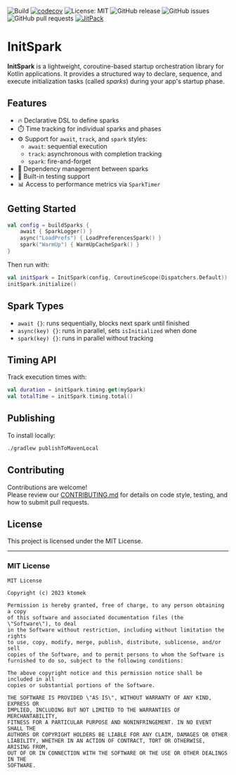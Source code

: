 ![Build](https://github.com/ktomek/initspark/actions/workflows/ci.yml/badge.svg)
[![codecov](https://codecov.io/gh/ktomek/initspark/branch/main/graph/badge.svg)](https://codecov.io/gh/ktomek/initspark)
![License: MIT](https://img.shields.io/badge/License-MIT-yellow.svg)
![GitHub release](https://img.shields.io/github/v/release/ktomek/initspark)
![GitHub issues](https://img.shields.io/github/issues/ktomek/initspark)
![GitHub pull requests](https://img.shields.io/github/issues-pr/ktomek/initspark)
[![JitPack](https://jitpack.io/v/ktomek/initspark.svg)](https://jitpack.io/#ktomek/initspark)


# InitSpark

**InitSpark** is a lightweight, coroutine-based startup orchestration library for Kotlin applications. It provides a structured way to declare, sequence, and execute initialization tasks (called *sparks*) during your app's startup phase.

## Features

- 🔥 Declarative DSL to define sparks
- ⏱️ Time tracking for individual sparks and phases
- ⚙️ Support for `await`, `track`, and `spark` styles:
  - `await`: sequential execution
  - `track`: asynchronous with completion tracking
  - `spark`: fire-and-forget
- 🌲 Dependency management between sparks
- 🧪 Built-in testing support
- 📊 Access to performance metrics via `SparkTimer`

## Getting Started

```kotlin
val config = buildSparks {
    await { SparkLogger() }
    async("LoadPrefs") { LoadPreferencesSpark() }
    spark("WarmUp") { WarmUpCacheSpark() }
}
```

Then run with:

```kotlin
val initSpark = InitSpark(config, CoroutineScope(Dispatchers.Default))
initSpark.initialize()
```

## Spark Types

- `await {}`: runs sequentially, blocks next spark until finished
- `async(key) {}`: runs in parallel, sets `isInitialized` when done
- `spark(key) {}`: runs in parallel without tracking

## Timing API

Track execution times with:

```kotlin
val duration = initSpark.timing.get(mySpark)
val totalTime = initSpark.timing.total()
```

## Publishing

To install locally:

```bash
./gradlew publishToMavenLocal
```

## Contributing

Contributions are welcome!  
Please review our [CONTRIBUTING.md](CONTRIBUTING.md) for details on code style, testing, and how to submit pull requests.


## License

This project is licensed under the MIT License.

---

### MIT License

```
MIT License

Copyright (c) 2023 ktomek

Permission is hereby granted, free of charge, to any person obtaining a copy
of this software and associated documentation files (the \"Software\"), to deal
in the Software without restriction, including without limitation the rights
to use, copy, modify, merge, publish, distribute, sublicense, and/or sell
copies of the Software, and to permit persons to whom the Software is
furnished to do so, subject to the following conditions:

The above copyright notice and this permission notice shall be included in all
copies or substantial portions of the Software.

THE SOFTWARE IS PROVIDED \"AS IS\", WITHOUT WARRANTY OF ANY KIND, EXPRESS OR
IMPLIED, INCLUDING BUT NOT LIMITED TO THE WARRANTIES OF MERCHANTABILITY,
FITNESS FOR A PARTICULAR PURPOSE AND NONINFRINGEMENT. IN NO EVENT SHALL THE
AUTHORS OR COPYRIGHT HOLDERS BE LIABLE FOR ANY CLAIM, DAMAGES OR OTHER
LIABILITY, WHETHER IN AN ACTION OF CONTRACT, TORT OR OTHERWISE, ARISING FROM,
OUT OF OR IN CONNECTION WITH THE SOFTWARE OR THE USE OR OTHER DEALINGS IN THE
SOFTWARE.
```

